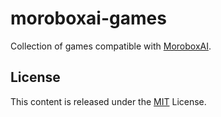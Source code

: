 # moroboxai-games

Collection of games compatible with [MoroboxAI](https://github.com/moroboxai/moroboxai).

## License

This content is released under the [MIT](http://opensource.org/licenses/MIT) License.
